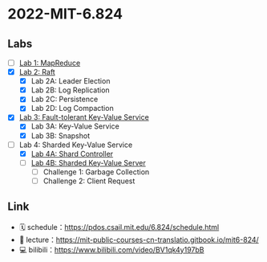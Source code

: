 # 2022-MIT-6.824

## Labs

- [ ] [Lab 1: MapReduce]()
- [x] [Lab 2: Raft](https://github.com/Khighness/2022-MIT-6.824/tree/master/src/raft)
  - [x] Lab 2A: Leader Election 
  - [x] Lab 2B: Log Replication 
  - [x] Lab 2C: Persistence
  - [x] Lab 2D: Log Compaction
- [x] [Lab 3: Fault-tolerant Key-Value Service](https://github.com/Khighness/2022-MIT-6.824/tree/master/src/kvraft)
  - [x] Lab 3A: Key-Value Service
  - [x] Lab 3B: Snapshot
- [ ] Lab 4: Sharded Key-Value Service
  - [x] [Lab 4A: Shard Controller](https://github.com/Khighness/2022-MIT-6.824/tree/master/src/shardctrler)
  - [ ] [Lab 4B: Sharded Key-Value Server]()
    - [ ] Challenge 1: Garbage Collection
    - [ ] Challenge 2: Client Request

## Link

- 🗓 schedule：https://pdos.csail.mit.edu/6.824/schedule.html
- 📑 lecture：https://mit-public-courses-cn-translatio.gitbook.io/mit6-824/
- 💻 bilibili：https://www.bilibili.com/video/BV1qk4y197bB
